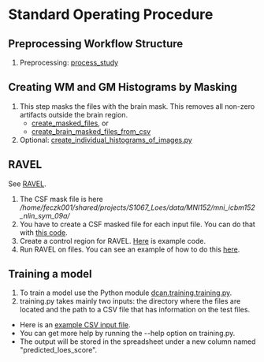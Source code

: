 # Standard Operating Procedure

## Preprocessing Workflow Structure

 1. Preprocessing: [process_study](../bin/mri_modification/transform_study_dir_files.sh)

## Creating WM and GM Histograms by Masking
 
 1. This step masks the files with the brain mask.  This removes all non-zero artifacts outside the brain region.
     * [create_masked_files](../src/dcan/image_normalization/create_masked_files.py), or
     * [create_brain_masked_files_from_csv](../src/dcan/image_normalization/create_brain_masked_files_from_csv.py)
 3. Optional: [create_individual_histograms_of_images.py](../src/dcan/eda/create_individual_histograms_of_images.py)
 
## RAVEL
 
See [RAVEL](https://github.com/DCAN-Labs/RAVEL/blob/master/docs/RAVEL.Rmd).

1. The CSF mask file is here 
     */home/feczk001/shared/projects/S1067_Loes/data/MNI152/mni_icbm152_nlin_sym_09a/*
2. You have to create a CSF masked file for each input file.  You can do that with [this code](https://github.com/DCAN-Labs/loes-scoring-2/blob/main/src/dcan/image_normalization/mask_in_csf.py).
3. Create a control region for RAVEL.  [Here](https://github.com/DCAN-Labs/RAVEL/blob/master/R/dcan/create_control_region.R) is example code.
4. Run RAVEL on files.  You can see an example of how to do this [here](https://github.com/DCAN-Labs/RAVEL/blob/master/R/dcan/ravel.R).

## Training a model

1. To train a model use the Python module [dcan.training.training.py](https://github.com/DCAN-Labs/loes-scoring-2/blob/main/src/dcan/training/training.py).
2. training.py takes mainly two inputs: the directory where the files are located and the path to a CSV file that has information on the test files.
  * Here is an [example CSV input file](./models/model14/model14_512.csv).
  * You can get more help by running the --help option on training.py. 
  * The output will be stored in the spreadsheet under a new column named "predicted_loes_score".
